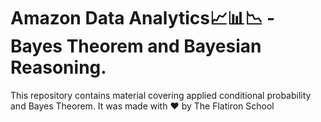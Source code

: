 # Amazon Data Analytics📈📊📉 - Bayes Theorem and Bayesian Reasoning.

This repository contains material covering applied conditional probability and Bayes Theorem. It was made with ❤️ by The Flatiron School